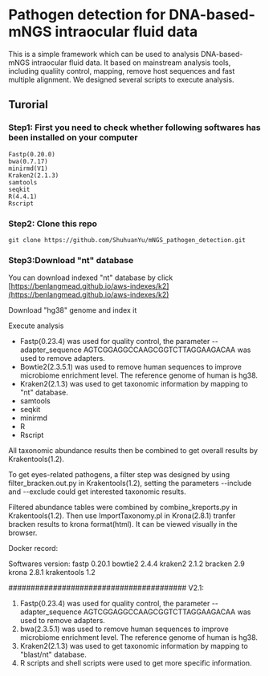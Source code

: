# Pathogen detection for DNA-based-mNGS intraocular fluid data

This is a simple framework which can be used to analysis DNA-based-mNGS intraocular fluid data. It based on mainstream analysis tools, including qualiity control, mapping, remove host sequences and fast multiple alignment. We designed several scripts to execute analysis.

## Turorial

### Step1: First you need to check whether following softwares has been installed on your computer

    Fastp(0.20.0)
	bwa(0.7.17)
	minirmd(V1)
	Kraken2(2.1.3)
	samtools
	seqkit
	R(4.4.1)
	Rscript

### Step2: Clone this repo

```shell
git clone https://github.com/ShuhuanYu/mNGS_pathogen_detection.git
```

### Step3:Download "nt" database

You can download indexed "nt" database by click [https://benlangmead.github.io/aws-indexes/k2](https://benlangmead.github.io/aws-indexes/k2)


Download "hg38" genome and index it

Execute analysis

* Fastp(0.23.4) was used for quality control, the parameter --adapter_sequence AGTCGGAGGCCAAGCGGTCTTAGGAAGACAA was used to remove adapters.
* Bowtie2(2.3.5.1) was used to remove human sequences to improve microbiome enrichment level. The reference genome of human is hg38.
* Kraken2(2.1.3) was used to get taxonomic information by mapping to "nt" database.
* samtools
* seqkit
* minirmd
* R
* Rscript

All taxonomic abundance results then be combined to get overall results by Krakentools(1.2).

To get eyes-related pathogens, a filter step was designed by using filter_bracken.out.py in Krakentools(1.2), setting the parameters --include and --exclude could get interested taxonomic results.

Filtered abundance tables were combined by combine_kreports.py in Krakentools(1.2). Then use ImportTaxonomy.pl in Krona(2.8.1) tranfer bracken results to krona format(html). It can be viewed visually in the browser.

Docker record:

Softwares version:
  fastp 0.20.1
  bowtie2 2.4.4
  kraken2 2.1.2
  bracken 2.9
  krona 2.8.1
  krakentools 1.2

########################################
V2.1:

1. Fastp(0.23.4) was used for quality control, the parameter --adapter_sequence AGTCGGAGGCCAAGCGGTCTTAGGAAGACAA was used to remove adapters.
2. bwa(2.3.5.1) was used to remove human sequences to improve microbiome enrichment level. The reference genome of human is hg38.
3. Kraken2(2.1.3) was used to get taxonomic information by mapping to "blast/nt" database.
4. R scripts and shell scripts were used to get more specific information.
